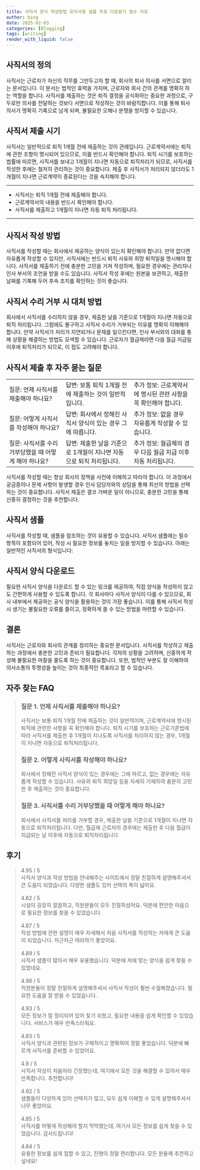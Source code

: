 ```yaml
---
title: 사직서 양식 작성방법 유의사항 샘플 무료 다운받기 필수 자료
author: bing
date: 2025-02-03
categories: [Blogging]
tags: [writing]
render_with_liquid: false
---
```



<h2 id='사직서의 정의'>사직서의 정의</h2>

<p>사직서는 근로자가 자신의 직무를 그만두고자 할 때, 회사의 퇴사 의사를 서면으로 알리는 문서입니다. 이 문서는 법적인 효력을 가지며, 근로자와 회사 간의 관계를 명확히 하는 역할을 합니다. 사직서를 제출하는 것은 퇴직 결정을 공식화하는 중요한 과정으로, 구두로만 의사를 전달하는 것보다 서면으로 작성하는 것이 바람직합니다. 이를 통해 퇴사 의사가 명확히 기록으로 남게 되며, 불필요한 오해나 분쟁을 방지할 수 있습니다.</p>

<h2 id='사직서 제출 시기'>사직서 제출 시기</h2>

<p>사직서는 일반적으로 퇴직 1개월 전에 제출하는 것이 관례입니다. 근로계약서에는 퇴직에 관한 조항이 명시되어 있으므로, 이를 반드시 확인해야 합니다. 퇴직 시기를 보호하는 법률에 따르면, 사직서를 보내고 1개월이 지나면 자동으로 퇴직처리가 되므로, 사직서를 작성한 후에는 철저히 관리하는 것이 중요합니다. 제출 후 사직서가 처리되지 않더라도 1개월이 지나면 근로계약이 종료된다는 것을 숙지해야 합니다.</p>

<hr />

<ul>
    <li>사직서는 퇴직 1개월 전에 제출해야 합니다.</li>
    <li>근로계약서의 내용을 반드시 확인해야 합니다.</li>
    <li>사직서를 제출하고 1개월이 지나면 자동 퇴직 처리됩니다.</li>
</ul>

<hr />

<h2 id='사직서 작성 방법'>사직서 작성 방법</h2>

<p>사직서를 작성할 때는 회사에서 제공하는 양식이 있는지 확인해야 합니다. 만약 없다면 자유롭게 작성할 수 있지만, 사직서에는 반드시 퇴직 사유와 희망 퇴직일을 명시해야 합니다. 사직서를 제출하기 전에 충분한 고민을 거쳐 작성하며, 필요한 경우에는 관리자나 인사 부서의 조언을 받을 수도 있습니다. 사직서 작성 후에는 원본을 보관하고, 제출한 날짜를 기록해 두어 후속 조치를 확인하는 것이 좋습니다.</p>

<h2 id='사직서 수리 거부 시 대처 방법'>사직서 수리 거부 시 대처 방법</h2>

<p>회사에서 사직서를 수리하지 않을 경우, 제출한 날을 기준으로 1개월이 지나면 자동으로 퇴직 처리됩니다. 그럼에도 불구하고 사직서 수리가 거부되는 이유를 명확히 이해해야 합니다. 만약 사직서가 처리가 지연되거나 문제를 일으킨다면, 인사 부서와의 대화를 통해 상황을 해결하는 방법도 모색할 수 있습니다. 근로자가 월급제라면 다음 월급 지급일 이후에 퇴직처리가 되므로, 이 점도 고려해야 합니다.</p>

<h2 id='사직서 제출 후 자주 묻는 질문'>사직서 제출 후 자주 묻는 질문</h2>

<table>
    <tr>
        <td>질문: 언제 사직서를 제출해야 하나요?</td>
        <td>답변: 보통 퇴직 1개월 전에 제출하는 것이 일반적입니다.</td>
        <td>추가 정보: 근로계약서에 명시된 관련 사항을 꼭 확인해야 합니다.</td>
    </tr>
    <tr>
        <td>질문: 어떻게 사직서를 작성해야 하나요?</td>
        <td>답변: 회사에서 정해진 사직서 양식이 있는 경우 그에 따릅니다.</td>
        <td>추가 정보: 없을 경우 자유롭게 작성할 수 있습니다.</td>
    </tr>
    <tr>
        <td>질문: 사직서를 수리 거부당했을 때 어떻게 해야 하나요?</td>
        <td>답변: 제출한 날을 기준으로 1개월이 지나면 자동으로 퇴직 처리됩니다.</td>
        <td>추가 정보: 월급제의 경우 다음 월급 지급 이후 자동 처리됩니다.</td>
    </tr>
</table>

<p>사직서를 작성할 때는 항상 회사의 정책을 사전에 이해하고 따라야 합니다. 이 과정에서 궁금증이나 문제 사항이 발생할 경우 인사 담당자와의 상담을 통해 최선의 방법을 선택하는 것이 중요합니다. 사직서 제출은 결코 가벼운 일이 아니므로, 충분한 고민을 통해 신중히 결정하는 것을 추천합니다.</p>

<h2 id='사직서 샘플'>사직서 샘플</h2>

<p>사직서를 작성할 때, 샘플을 참조하는 것이 유용할 수 있습니다. 사직서 샘플에는 필수 항목이 포함되어 있어, 작성 시 필요한 정보를 놓치는 일을 방지할 수 있습니다. 아래는 일반적인 사직서의 형식입니다:</p>

<h2 id='사직서 양식 다운로드'>사직서 양식 다운로드</h2>

<p>필요한 사직서 양식을 다운로드 할 수 있는 링크를 제공하여, 직접 양식을 작성하지 않고도 간편하게 사용할 수 있도록 합니다. 각 회사마다 사직서 양식이 다를 수 있으므로, 회사 내부에서 제공하는 공식 양식을 활용하는 것이 가장 좋습니다. 이를 통해 사직서 작성 시 생기는 불필요한 오류를 줄이고, 정확하게 쓸 수 있는 방법을 마련할 수 있습니다.</p>

<h2 id='결론'>결론</h2>

<p>사직서는 근로자와 회사의 관계를 정리하는 중요한 문서입니다. 사직서를 작성하고 제출하는 과정에서 충분한 고민과 준비가 필요합니다. 각자의 상황을 고려하며, 신중하게 작성해 불필요한 마찰을 줄도록 하는 것이 중요합니다. 또한, 법적인 부분도 잘 이해하여 의사소통의 투명성을 높이는 것이 최종적인 목표라고 할 수 있습니다.</p>


<h2 id='자주_찾는_FAQ'>자주 찾는 FAQ</h2>
<div itemscope="" itemtype="https://schema.org/FAQPage"> 
<blockquote> 
<div itemscope="" itemprop="mainEntity" itemtype="https://schema.org/Question"> 
<h3 itemprop="name">질문 1. 언제 사직서를 제출해야 하나요?</h3> 
<div itemscope="" itemprop="acceptedAnswer" itemtype="https://schema.org/Answer"> 
<span itemprop="text"> 
<p>사직서는 보통 퇴직 1개월 전에 제출하는 것이 일반적이며, 근로계약서에 명시된 퇴직에 관련한 사항을 꼭 확인해야 합니다. 퇴직 시기를 보호하는 근로기준법에 따라 사직서를 제출한 후 1개월이 지나도록 사직서를 처리하지 않는 경우, 1개월이 지나면 자동으로 퇴직처리됩니다.</p> 
</span> 
</div> 
</div> 

<div itemscope="" itemprop="mainEntity" itemtype="https://schema.org/Question"> 
<h3 itemprop="name">질문 2. 어떻게 사직서를 작성해야 하나요?</h3> 
<div itemscope="" itemprop="acceptedAnswer" itemtype="https://schema.org/Answer"> 
<span itemprop="text"> 
<p>회사에서 정해진 사직서 양식이 있는 경우에는 그에 따르고, 없는 경우에는 자유롭게 작성할 수 있습니다. 사유와 퇴직 희망일 등을 자세히 기재하여 충분히 고민한 후 제출하는 것이 중요합니다.</p> 
</span> 
</div> 
</div> 

<div itemscope="" itemprop="mainEntity" itemtype="https://schema.org/Question"> 
<h3 itemprop="name">질문 3. 사직서를 수리 거부당했을 때 어떻게 해야 하나요?</h3> 
<div itemscope="" itemprop="acceptedAnswer" itemtype="https://schema.org/Answer"> 
<span itemprop="text"> 
<p>회사에서 사직서를 처리를 거부할 경우, 제출한 날을 기준으로 1개월이 지나면 자동으로 퇴직처리됩니다. 다만, 월급제 근로자의 경우에는 제출한 후 다음 월급이 지급되는 날 이후에 자동으로 퇴직처리됩니다.</p> 
</span> 
</div> 
</div> 
</blockquote> 
</div>
<h2 id='후기'>후기</h2>
<div itemscope itemtype="https://schema.org/Product">
  <blockquote>
  <div itemprop="review" itemscope itemtype="https://schema.org/Review">
      <div itemprop="reviewRating" itemscope itemtype="https://schema.org/Rating"> <span itemprop="ratingValue">4.95</span> / <span itemprop="bestRating">5</span> </div>
      <span itemprop="reviewBody">사직서 양식과 작성 방법을 안내해주는 사이트에서 정말 친절하게 설명해주셔서 큰 도움이 되었습니다. 다양한 샘플도 있어 선택의 폭이 넓어요.</span>
  </div>
  <br>
  <div itemprop="review" itemscope itemtype="https://schema.org/Review">
      <div itemprop="reviewRating" itemscope itemtype="https://schema.org/Rating"> <span itemprop="ratingValue">4.82</span> / <span itemprop="bestRating">5</span> </div>
      <span itemprop="reviewBody">시설이 굉장히 깔끔하고, 직원분들이 모두 친절하셨어요. 덕분에 편안한 마음으로 필요한 정보를 찾을 수 있었습니다.</span>
  </div>
  <br>
  <div itemprop="review" itemscope itemtype="https://schema.org/Review">
      <div itemprop="reviewRating" itemscope itemtype="https://schema.org/Rating"> <span itemprop="ratingValue">4.87</span> / <span itemprop="bestRating">5</span> </div>
      <span itemprop="reviewBody">작성 방법에 관한 설명이 매우 자세해서 처음 사직서를 작성하는 저에게 큰 도움이 되었습니다. 차근차근 따라하기 좋았어요.</span>
  </div>
  <br>
  <div itemprop="review" itemscope itemtype="https://schema.org/Review">
      <div itemprop="reviewRating" itemscope itemtype="https://schema.org/Rating"> <span itemprop="ratingValue">4.89</span> / <span itemprop="bestRating">5</span> </div>
      <span itemprop="reviewBody">사직서 샘플이 많아서 매우 유용했습니다. 덕분에 저에 맞는 양식을 쉽게 찾을 수 있었네요.</span>
  </div>
  <br>
  <div itemprop="review" itemscope itemtype="https://schema.org/Review">
      <div itemprop="reviewRating" itemscope itemtype="https://schema.org/Rating"> <span itemprop="ratingValue">4.96</span> / <span itemprop="bestRating">5</span> </div>
      <span itemprop="reviewBody">직원분들이 정말 친절하게 설명해주셔서 사직서 작성이 훨씬 수월해졌습니다. 필요한 도움을 잘 받을 수 있었습니다.</span>
  </div>
  <br>
  <div itemprop="review" itemscope itemtype="https://schema.org/Review">
      <div itemprop="reviewRating" itemscope itemtype="https://schema.org/Rating"> <span itemprop="ratingValue">4.93</span> / <span itemprop="bestRating">5</span> </div>
      <span itemprop="reviewBody">모든 정보가 잘 정리되어 있어 찾기 쉬웠고, 필요한 내용을 쉽게 확인할 수 있었습니다. 서비스가 매우 만족스러워요.</span>
  </div>
  <br>
  <div itemprop="review" itemscope itemtype="https://schema.org/Review">
      <div itemprop="reviewRating" itemscope itemtype="https://schema.org/Rating"> <span itemprop="ratingValue">4.83</span> / <span itemprop="bestRating">5</span> </div>
      <span itemprop="reviewBody">사직서 양식과 관련된 정보가 구체적이고 명확하여 정말 좋았습니다. 덕분에 빠르게 사직서를 준비할 수 있었어요.</span>
  </div>
  <br>
  <div itemprop="review" itemscope itemtype="https://schema.org/Review">
      <div itemprop="reviewRating" itemscope itemtype="https://schema.org/Rating"> <span itemprop="ratingValue">4.9</span> / <span itemprop="bestRating">5</span> </div>
      <span itemprop="reviewBody">사직서 작성이 처음이라 긴장했는데, 여기에서 모든 것을 해결할 수 있어서 매우 만족합니다. 추천합니다!</span>
  </div>
  <br>
  <div itemprop="review" itemscope itemtype="https://schema.org/Review">
      <div itemprop="reviewRating" itemscope itemtype="https://schema.org/Rating"> <span itemprop="ratingValue">4.92</span> / <span itemprop="bestRating">5</span> </div>
      <span itemprop="reviewBody">샘플들이 다양하게 있어 선택지가 많고, 모두 쉽게 이해할 수 있게 설명해주셔서 너무 좋았어요.</span>
  </div>
  <br>
  <div itemprop="review" itemscope itemtype="https://schema.org/Review">
      <div itemprop="reviewRating" itemscope itemtype="https://schema.org/Rating"> <span itemprop="ratingValue">4.85</span> / <span itemprop="bestRating">5</span> </div>
      <span itemprop="reviewBody">사직서를 어떻게 작성해야 할지 막막했는데, 여기서 모든 정보를 쉽게 찾을 수 있었습니다. 감사드립니다!</span>
  </div>
  <br>
  <div itemprop="review" itemscope itemtype="https://schema.org/Review">
      <div itemprop="reviewRating" itemscope itemtype="https://schema.org/Rating"> <span itemprop="ratingValue">4.84</span> / <span itemprop="bestRating">5</span> </div>
      <span itemprop="reviewBody">유용한 정보를 쉽게 접할 수 있고, 진행이 정말 편리합니다. 모든 분들께 추천하고 싶네요!</span>
  </div>
  </blockquote>
</div>
